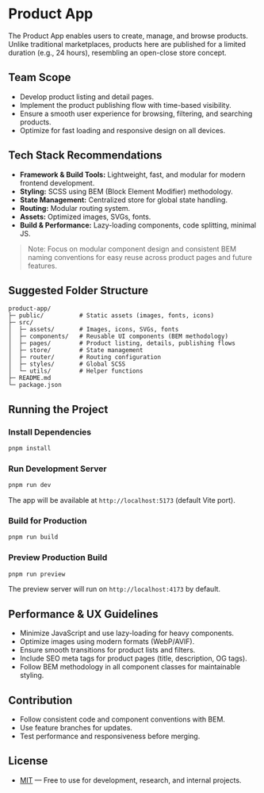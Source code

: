 # Product App

The Product App enables users to create, manage, and browse products. Unlike traditional marketplaces, products here are published for a limited duration (e.g., 24 hours), resembling an open-close store concept.

## Team Scope

* Develop product listing and detail pages.
* Implement the product publishing flow with time-based visibility.
* Ensure a smooth user experience for browsing, filtering, and searching products.
* Optimize for fast loading and responsive design on all devices.

## Tech Stack Recommendations

* **Framework & Build Tools:** Lightweight, fast, and modular for modern frontend development.
* **Styling:** SCSS using BEM (Block Element Modifier) methodology.
* **State Management:** Centralized store for global state handling.
* **Routing:** Modular routing system.
* **Assets:** Optimized images, SVGs, fonts.
* **Build & Performance:** Lazy-loading components, code splitting, minimal JS.

> Note: Focus on modular component design and consistent BEM naming conventions for easy reuse across product pages and future features.

## Suggested Folder Structure

```
product-app/
├─ public/          # Static assets (images, fonts, icons)
├─ src/
│  ├─ assets/       # Images, icons, SVGs, fonts
│  ├─ components/   # Reusable UI components (BEM methodology)
│  ├─ pages/        # Product listing, details, publishing flows
│  ├─ store/        # State management
│  ├─ router/       # Routing configuration
│  ├─ styles/       # Global SCSS
│  └─ utils/        # Helper functions
├─ README.md
└─ package.json
```

## Running the Project

### Install Dependencies

```bash
pnpm install
```

### Run Development Server

```bash
pnpm run dev
```

The app will be available at `http://localhost:5173` (default Vite port).

### Build for Production

```bash
pnpm run build
```

### Preview Production Build

```bash
pnpm run preview
```

The preview server will run on `http://localhost:4173` by default.

## Performance & UX Guidelines

* Minimize JavaScript and use lazy-loading for heavy components.
* Optimize images using modern formats (WebP/AVIF).
* Ensure smooth transitions for product lists and filters.
* Include SEO meta tags for product pages (title, description, OG tags).
* Follow BEM methodology in all component classes for maintainable styling.

## Contribution

* Follow consistent code and component conventions with BEM.
* Use feature branches for updates.
* Test performance and responsiveness before merging.

## License

* [MIT](LICENSE) — Free to use for development, research, and internal projects.
